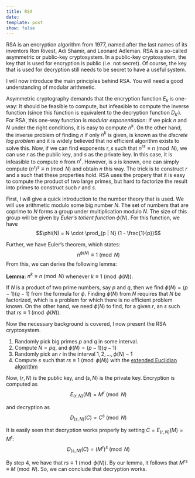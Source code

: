 ```yaml
---
title: RSA
date: 
template: post
show: false
---
```


RSA is an encryption algorithm from 1977, named after the last names of its inventors Ron Rivest, Adi Shamir, and Leonard Adleman. RSA is a so-called asymmetric or public-key cryptosystem. In a public-key cryptosystem, the key that is used for encryption is public (i.e. not secret). Of course, the key that is used for decryption still needs to be secret to have a useful system.

I will now introduce the main principles behind RSA. You will need a good understanding of modular arithmetic.

Asymmetric cryptography demands that the encryption function $E_k$ is one-way: It should be feasible to compute, but infeasible to compute the inverse function (since this function is equivalent to the decryption function $D_{k'}$). For RSA, this one-way function is *modular exponentiation*: If we pick $n$ and $N$ under the right conditions, it is easy to compute $n^k$. On the other hand, the inverse problem of finding $n$ if only $n^k$ is given, is known as the *discrete log problem* and it is widely believed that no efficient algorithm exists to solve this. Now, if we can find exponents $r, s$ such that $n^{rs} \equiv n \pmod{N}$, we can use $r$ as the public key, and $s$ as the private key. In this case, it is infeasible to compute $n$ from $n^r$. However, is $s$ is known, one can simply compute $(n^r)^s \equiv n \pmod{N}$ and obtain $n$ this way. The trick is to construct $r$ and $s$ such that these properties hold. RSA uses the propery that it is easy to compute the product of two large primes, but hard to factorize the result into primes to construct such $r$ and $s$.

First, I will give a quick introduction to the number theory that is used. We will use arithmetic modulo some big number $N$. The set of numbers that are coprime to $N$ forms a group under multiplication modulo $N$. The size of this group will be given by *Euler’s totient function* $\phi(N)$. For this function, we have
$$\phi(N) = N \cdot \prod_{p | N} (1 - \frac{1}{p})$$

Further, we have Euler’s theorem, which states:
$$ n^{\phi(N)} \equiv 1 \pmod{N}$$
From this, we can derive the following lemma:

**Lemma**: $n^k \equiv n \pmod{N}$ whenever $k \equiv 1 \pmod{\phi(N)}$.

If $N$ is a product of two prime numbers, say $p$ and $q$, then we find $\phi(N) = (p - 1)(q - 1)$ from the formula for $\phi$. Finding $\phi(N)$ from $N$ requires that $N$ be factorized, which is a problem for which there is no efficient problem known. On the other hand, we need $\phi(N)$ to find, for a given $r$, an $s$ such that $rs \equiv 1 \pmod{\phi(N)}$.

Now the necessary background is covered, I now present the RSA cryptosystem.

1. Randomly pick big primes $p$ and $q$ in some interval.
2. Compute $N = pq$, and $\phi(N) = (p - 1)(q - 1)$
3. Randomly pick an $r$ in the interval $1, 2, ..., \phi(N) - 1$
4. Compute $s$ such that $rs \equiv 1 \pmod{\phi(N)}$ with the [extended Euclidian algorithm](https://en.wikipedia.org/wiki/Extended_Euclidean_algorithm)

Now, $(r, N)$ is the public key, and $(s, N)$ is the private key. Encryption is computed as
$$E_{(r, N)}(M) = M^r \pmod{N}$$

and decryption as
$$D_{(s, N)}(C) = C^s \pmod{N}$$

It is easily seen that decryption works properly by setting $C = E_{(r, N)}(M) = M^r$:
$$D_{(s, N)}(C) = (M^r)^s \pmod{N}$$

By step 4, we have that $rs \equiv 1 \pmod{\phi(N)}$. By our lemma, it follows that $M^{rs} \equiv M \pmod{N}$. So, we can conclude that decryption works.
